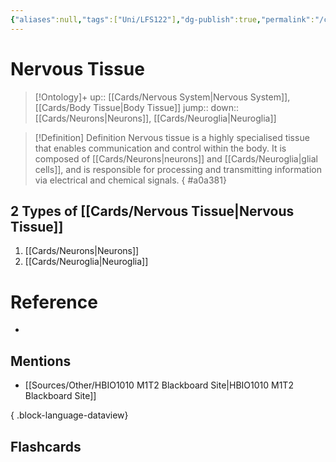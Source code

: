 ```yaml
---
{"aliases":null,"tags":["Uni/LFS122"],"dg-publish":true,"permalink":"/cards/nervous-tissue/","dgPassFrontmatter":true}
---
```


# Nervous Tissue

> [!Ontology]+
> up:: [[Cards/Nervous System\|Nervous System]], [[Cards/Body Tissue\|Body Tissue]]
> jump::
> down:: [[Cards/Neurons\|Neurons]], [[Cards/Neuroglia\|Neuroglia]]

> [!Definition] Definition
> Nervous tissue is a highly specialised tissue that enables communication and control within the body. It is composed of [[Cards/Neurons\|neurons]] and [[Cards/Neuroglia\|glial cells]], and is responsible for processing and transmitting information via electrical and chemical signals.
{ #a0a381}


## 2 Types of [[Cards/Nervous Tissue\|Nervous Tissue]]

1. [[Cards/Neurons\|Neurons]]
2. [[Cards/Neuroglia\|Neuroglia]]

# Reference

- 

## Mentions

- [[Sources/Other/HBIO1010 M1T2 Blackboard Site\|HBIO1010 M1T2 Blackboard Site]]

{ .block-language-dataview}

## Flashcards